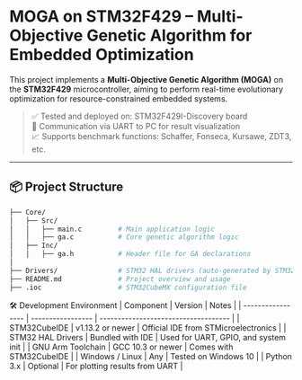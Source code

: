 # MOGA on STM32F429 – Multi-Objective Genetic Algorithm for Embedded Optimization

This project implements a **Multi-Objective Genetic Algorithm (MOGA)** on the **STM32F429** microcontroller, aiming to perform real-time evolutionary optimization for resource-constrained embedded systems.

> ✅ Tested and deployed on: STM32F429I-Discovery board  
> 📡 Communication via UART to PC for result visualization  
> 📈 Supports benchmark functions: Schaffer, Fonseca, Kursawe, ZDT3, etc.

---

## 📦 Project Structure

```bash
├── Core/
│   ├── Src/
│   │   ├── main.c         # Main application logic
│   │   ├── ga.c           # Core genetic algorithm logic
│   ├── Inc/
│   │   ├── ga.h           # Header file for GA declarations
│
├── Drivers/               # STM32 HAL drivers (auto-generated by STM32CubeIDE)
├── README.md              # Project overview and usage
├── .ioc                   # STM32CubeMX configuration file
```

🛠 Development Environment
| Component         | Version           | Notes                                |
| ----------------- | ----------------- | ------------------------------------ |
| STM32CubeIDE      | v1.13.2 or newer  | Official IDE from STMicroelectronics |
| STM32 HAL Drivers | Bundled with IDE  | Used for UART, GPIO, and system init |
| GNU Arm Toolchain | GCC 10.3 or newer | Comes with STM32CubeIDE              |
| Windows / Linux   | Any               | Tested on Windows 10                 |
| Python 3.x        | Optional          | For plotting results from UART       |

